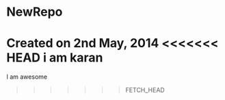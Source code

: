 NewRepo
=======
Created on 2nd May, 2014
<<<<<<< HEAD
i am karan
=======
I am awesome
>>>>>>> FETCH_HEAD
